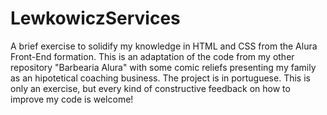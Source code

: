 # LewkowiczServices
A brief exercise to solidify my knowledge in HTML and CSS from the Alura Front-End formation. This is an adaptation of the code from my other repository "Barbearia Alura" with some comic reliefs presenting my family as an hipotetical coaching business. The project is in portuguese. This is only an exercise, but every kind of constructive feedback on how to improve my code is welcome!
